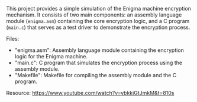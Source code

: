 This project provides a simple simulation of the Enigma machine encryption mechanism. It consists of two main components: 
an assembly language module (`enigma.asm`) containing the core encryption logic, and a C program (`main.c`) that serves 
as a test driver to demonstrate the encryption process.

Files:
- "enigma.asm": Assembly language module containing the encryption logic for the Enigma machine.
- "main.c": C program that simulates the encryption process using the assembly module.
- "Makefile": Makefile for compiling the assembly module and the C program.

Resource: https://www.youtube.com/watch?v=ybkkiGtJmkM&t=810s

